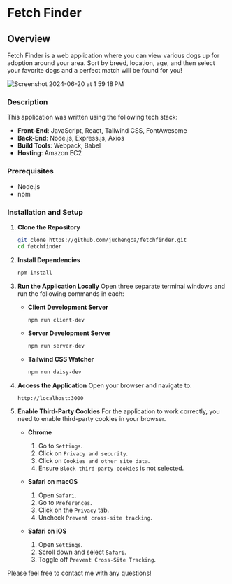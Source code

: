 # Fetch Finder

## Overview
Fetch Finder is a web application where you can view various dogs up for adoption around your area. Sort by breed, location, age, and then select your favorite dogs and a perfect match will be found for you! 

![Screenshot 2024-06-20 at 1 59 18 PM](https://github.com/juchengca/fetchfinder/assets/110491010/e48ca0f0-6a03-450f-b90d-2c6d449f0d22)

### Description
This application was written using the following tech stack:
- **Front-End**: JavaScript, React, Tailwind CSS, FontAwesome
- **Back-End**: Node.js, Express.js, Axios
- **Build Tools**: Webpack, Babel
- **Hosting**: Amazon EC2

### Prerequisites
- Node.js 
- npm 

### Installation and Setup

1. **Clone the Repository**
    ```bash
    git clone https://github.com/juchengca/fetchfinder.git
    cd fetchfinder
    ```

2. **Install Dependencies**
    ```bash
    npm install
    ```

3. **Run the Application Locally**
    Open three separate terminal windows and run the following commands in each:

    - **Client Development Server**
      ```bash
      npm run client-dev
      ```

    - **Server Development Server**
      ```bash
      npm run server-dev
      ```

    - **Tailwind CSS Watcher**
      ```bash
      npm run daisy-dev
      ```

4. **Access the Application**
    Open your browser and navigate to:
    ```
    http://localhost:3000
    ```
5. **Enable Third-Party Cookies**
    For the application to work correctly, you need to enable third-party cookies in your browser. 

    - **Chrome**
        1. Go to `Settings`.
        2. Click on `Privacy and security`.
        3. Click on `Cookies and other site data`.
        4. Ensure `Block third-party cookies` is not selected.

    - **Safari on macOS**
        1. Open `Safari`.
        2. Go to `Preferences`.
        3. Click on the `Privacy` tab.
        4. Uncheck `Prevent cross-site tracking`.

    - **Safari on iOS**
        1. Open `Settings`.
        2. Scroll down and select `Safari`.
        3. Toggle off `Prevent Cross-Site Tracking`.

Please feel free to contact me with any questions!

